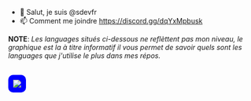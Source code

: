- 👋 Salut, je suis @sdevfr
- 📫 Comment me joindre https://discord.gg/dqYxMpbusk 

<!---
sdevfr/sdevfr is a ✨ special ✨ repository because its `README.md` (this file) appears on your GitHub profile.
You can click the Preview link to take a look at your changes.
--->

**NOTE**: *Les languages situés ci-dessous ne reflèttent pas mon niveau, le graphique est la à titre informatif il vous permet de savoir quels sont les languages que j'utilise le plus dans mes répos.*

<br>
<a href="https://github.com/sdevfr/">
  <img align="center" src="https://github-readme-stats.vercel.app/api/top-langs/?username=sdevfr&theme=jolly&layout=compact" style="background-color: blue; border-radius: 10px; padding: 10px;">
</a>
